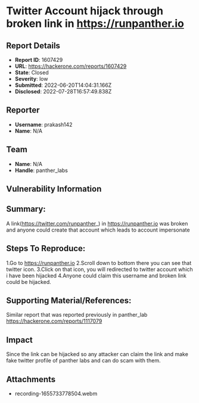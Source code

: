 # Twitter Account hijack through broken link in https://runpanther.io

## Report Details
- **Report ID**: 1607429
- **URL**: https://hackerone.com/reports/1607429
- **State**: Closed
- **Severity**: low
- **Submitted**: 2022-06-20T14:04:31.166Z
- **Disclosed**: 2022-07-28T16:57:49.838Z

## Reporter
- **Username**: prakash142
- **Name**: N/A

## Team
- **Name**: N/A
- **Handle**: panther_labs

## Vulnerability Information
## Summary:

A link(https://twitter.com/runpanther_) in https://runpanther.io  was broken and anyone could create that account which leads to account impersonate

## Steps To Reproduce:

1.Go to https://runpanther.io
2.Scroll down to bottom there you can see that twitter icon.
3.Click on that icon, you will redirected to twitter account which i have been hijacked
4.Anyone could claim this username and broken link could be hijacked.

## Supporting Material/References:
Similar report that was reported previously in panther_lab
https://hackerone.com/reports/1117079

## Impact

Since the link can be hijacked so any attacker can claim the link and make fake twitter profile of panther labs and can do scam with them.

## Attachments
- recording-1655733778504.webm
